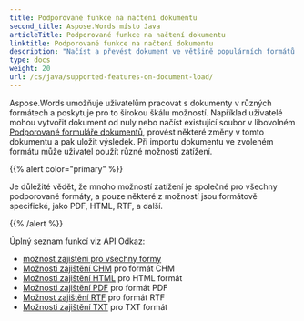 ```yaml
---
title: Podporované funkce na načtení dokumentu
second_title: Aspose.Words místo Java
articleTitle: Podporované funkce na načtení dokumentu
linktitle: Podporované funkce na načtení dokumentu
description: "Načíst a převést dokument ve většině populárních formátů a podporuje spoustu Microsoft Word funkce."
type: docs
weight: 20
url: /cs/java/supported-features-on-document-load/
---
```


Aspose.Words umožňuje uživatelům pracovat s dokumenty v různých formátech a poskytuje pro to širokou škálu možností. Například uživatelé mohou vytvořit dokument od nuly nebo načíst existující soubor v libovolném [Podporované formuláře dokumentů](/words/cs/java/supported-document-formats/), provést některé změny v tomto dokumentu a pak uložit výsledek. Při importu dokumentu ve zvoleném formátu může uživatel použít různé možnosti zatížení.

{{% alert color="primary" %}}

Je důležité vědět, že mnoho možností zatížení je společné pro všechny podporované formáty, a pouze některé z možností jsou formátově specifické, jako PDF, HTML, RTF, a další.

{{% /alert %}}

Úplný seznam funkcí viz API Odkaz:

- [možnost zajištění pro všechny formy](https://reference.aspose.com/words/java/com.aspose.words/loadoptions/)
- [Možnosti zajištění CHM](https://reference.aspose.com/words/java/com.aspose.words/chmloadoptions/) pro formát CHM
- [Možnosti zajištění HTML](https://reference.aspose.com/words/java/com.aspose.words/htmlloadoptions/) pro HTML formát
- [Možnosti zajištění PDF](https://reference.aspose.com/words/java/com.aspose.words/pdfloadoptions/) pro formát PDF
- [Možnost zajištění RTF](https://reference.aspose.com/words/java/com.aspose.words/rtfloadoptions/) pro formát RTF
- [Možnosti zajištění TXT](https://reference.aspose.com/words/java/com.aspose.words/txtloadoptions/) pro TXT formát